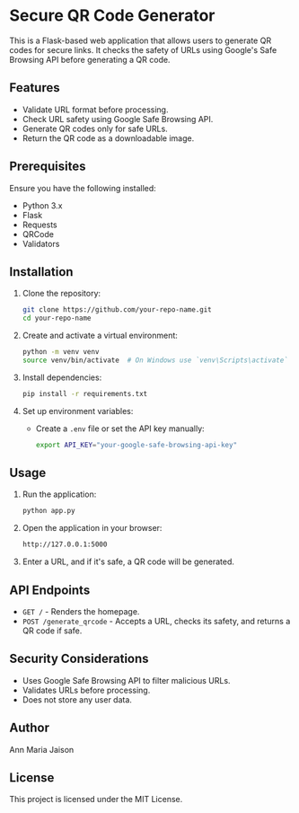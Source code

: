 # Secure QR Code Generator

This is a Flask-based web application that allows users to generate QR codes for secure links. It checks the safety of URLs using Google's Safe Browsing API before generating a QR code.

## Features
- Validate URL format before processing.
- Check URL safety using Google Safe Browsing API.
- Generate QR codes only for safe URLs.
- Return the QR code as a downloadable image.

## Prerequisites
Ensure you have the following installed:
- Python 3.x
- Flask
- Requests
- QRCode
- Validators

## Installation

1. Clone the repository:
   ```sh
   git clone https://github.com/your-repo-name.git
   cd your-repo-name
   ```

2. Create and activate a virtual environment:
   ```sh
   python -m venv venv
   source venv/bin/activate  # On Windows use `venv\Scripts\activate`
   ```

3. Install dependencies:
   ```sh
   pip install -r requirements.txt
   ```

4. Set up environment variables:
   - Create a `.env` file or set the API key manually:
     ```sh
     export API_KEY="your-google-safe-browsing-api-key"
     ```

## Usage

1. Run the application:
   ```sh
   python app.py
   ```

2. Open the application in your browser:
   ```sh
   http://127.0.0.1:5000
   ```

3. Enter a URL, and if it's safe, a QR code will be generated.

## API Endpoints
- `GET /` - Renders the homepage.
- `POST /generate_qrcode` - Accepts a URL, checks its safety, and returns a QR code if safe.

## Security Considerations
- Uses Google Safe Browsing API to filter malicious URLs.
- Validates URLs before processing.
- Does not store any user data.

## Author
Ann Maria Jaison

## License
This project is licensed under the MIT License.


